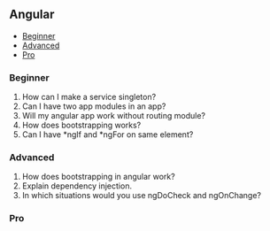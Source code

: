 ## Angular
   - [Beginner](#angular-beginner)
   - [Advanced](#angular-advanced)
   - [Pro](#angular-pro)

### <a name="angular-beginner">Beginner</a>

1. How can I make a service singleton?
2. Can I have two app modules in an app?
3. Will my angular app work without routing module?
4. How does bootstrapping works?
5. Can I have *ngIf and *ngFor on same element?

### <a name="angular-advanced">Advanced</a>

1. How does bootstrapping in angular work?
2. Explain dependency injection.
3. In which situations would you use ngDoCheck and ngOnChange?

### <a name="angular-pro">Pro</a>
